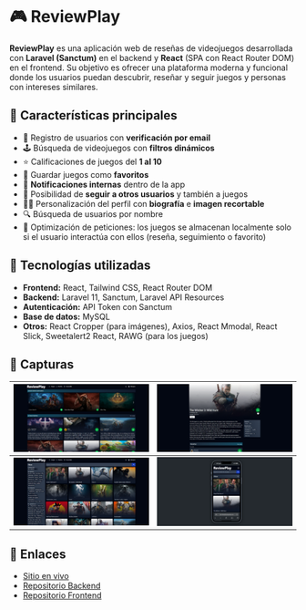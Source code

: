 # 🎮 ReviewPlay

**ReviewPlay** es una aplicación web de reseñas de videojuegos desarrollada con **Laravel (Sanctum)** en el backend y **React** (SPA con React Router DOM) en el frontend. Su objetivo es ofrecer una plataforma moderna y funcional donde los usuarios puedan descubrir, reseñar y seguir juegos y personas con intereses similares.

## 🚀 Características principales

- 🔐 Registro de usuarios con **verificación por email**
- 🕹️ Búsqueda de videojuegos con **filtros dinámicos**
- ⭐ Calificaciones de juegos del **1 al 10**
- 📌 Guardar juegos como **favoritos**
- 🔔 **Notificaciones internas** dentro de la app
- 👥 Posibilidad de **seguir a otros usuarios** y también a juegos
- 🧑‍💼 Personalización del perfil con **biografía** e **imagen recortable**
- 🔍 Búsqueda de usuarios por nombre
- 🧠 Optimización de peticiones: los juegos se almacenan localmente solo si el usuario interactúa con ellos (reseña, seguimiento o favorito)

## 🧱 Tecnologías utilizadas

- **Frontend:** React, Tailwind CSS, React Router DOM
- **Backend:** Laravel 11, Sanctum, Laravel API Resources
- **Autenticación:** API Token con Sanctum
- **Base de datos:** MySQL
- **Otros:** React Cropper (para imágenes), Axios, React Mmodal, React Slick, Sweetalert2 React, RAWG (para los juegos)

## 📸 Capturas

| ![Imagen 1](/screenshots/1.png) | ![Imagen 2](/screenshots/2.png) |
| :-----------------------------: | :-----------------------------: |
| ![Imagen 1](/screenshots/3.png) | ![Imagen 2](/screenshots/4.png) |

## 📎 Enlaces

- [Sitio en vivo](https://reviewplay.brayandev.com/)
- [Repositorio Backend](https://github.com/Pex-Dev/reviewplay)
- [Repositorio Frontend](https://github.com/Pex-Dev/reviewplay-frontend)
